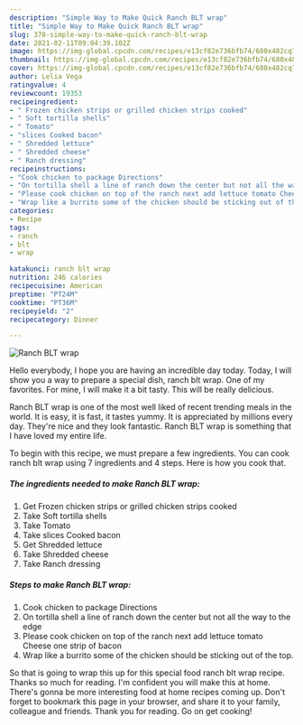 ```yaml
---
description: "Simple Way to Make Quick Ranch BLT wrap"
title: "Simple Way to Make Quick Ranch BLT wrap"
slug: 378-simple-way-to-make-quick-ranch-blt-wrap
date: 2021-02-11T09:04:39.102Z
image: https://img-global.cpcdn.com/recipes/e13cf82e736bfb74/680x482cq70/ranch-blt-wrap-recipe-main-photo.jpg
thumbnail: https://img-global.cpcdn.com/recipes/e13cf82e736bfb74/680x482cq70/ranch-blt-wrap-recipe-main-photo.jpg
cover: https://img-global.cpcdn.com/recipes/e13cf82e736bfb74/680x482cq70/ranch-blt-wrap-recipe-main-photo.jpg
author: Lelia Vega
ratingvalue: 4
reviewcount: 19353
recipeingredient:
- " Frozen chicken strips or grilled chicken strips cooked"
- " Soft tortilla shells"
- " Tomato"
- "slices Cooked bacon"
- " Shredded lettuce"
- " Shredded cheese"
- " Ranch dressing"
recipeinstructions:
- "Cook chicken to package Directions"
- "On tortilla shell a line of ranch down the center but not all the way to the edge"
- "Please cook chicken on top of the ranch next add lettuce tomato Cheese one strip of bacon"
- "Wrap like a burrito some of the chicken should be sticking out of the top."
categories:
- Recipe
tags:
- ranch
- blt
- wrap

katakunci: ranch blt wrap 
nutrition: 246 calories
recipecuisine: American
preptime: "PT24M"
cooktime: "PT36M"
recipeyield: "2"
recipecategory: Dinner

---
```



![Ranch BLT wrap](https://img-global.cpcdn.com/recipes/e13cf82e736bfb74/680x482cq70/ranch-blt-wrap-recipe-main-photo.jpg)

Hello everybody, I hope you are having an incredible day today. Today, I will show you a way to prepare a special dish, ranch blt wrap. One of my favorites. For mine, I will make it a bit tasty. This will be really delicious.



Ranch BLT wrap is one of the most well liked of recent trending meals in the world. It is easy, it is fast, it tastes yummy. It is appreciated by millions every day. They're nice and they look fantastic. Ranch BLT wrap is something that I have loved my entire life.


To begin with this recipe, we must prepare a few ingredients. You can cook ranch blt wrap using 7 ingredients and 4 steps. Here is how you cook that.

<!--inarticleads1-->

##### The ingredients needed to make Ranch BLT wrap:

1. Get  Frozen chicken strips or grilled chicken strips cooked
1. Take  Soft tortilla shells
1. Take  Tomato
1. Take slices Cooked bacon
1. Get  Shredded lettuce
1. Take  Shredded cheese
1. Take  Ranch dressing




<!--inarticleads2-->

##### Steps to make Ranch BLT wrap:

1. Cook chicken to package Directions
1. On tortilla shell a line of ranch down the center but not all the way to the edge
1. Please cook chicken on top of the ranch next add lettuce tomato Cheese one strip of bacon
1. Wrap like a burrito some of the chicken should be sticking out of the top.




So that is going to wrap this up for this special food ranch blt wrap recipe. Thanks so much for reading. I'm confident you will make this at home. There's gonna be more interesting food at home recipes coming up. Don't forget to bookmark this page in your browser, and share it to your family, colleague and friends. Thank you for reading. Go on get cooking!
